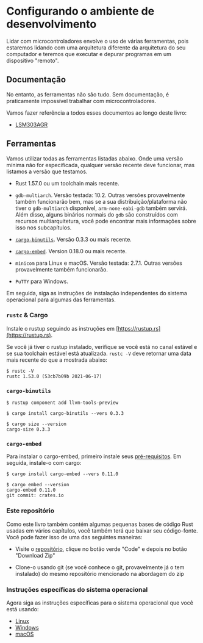 <!-- # Setting up a development environment -->

# Configurando o ambiente de desenvolvimento

<!-- Dealing with microcontrollers involves several tools as we'll be dealing with an
architecture different from your computer's and we'll have to run and debug
programs on a "remote" device. -->

Lidar com microcontroladores envolve o uso de várias ferramentas, pois estaremos
lidando com uma arquitetura diferente da arquitetura do seu computador e teremos
que executar e depurar programas em um dispositivo "remoto".

<!-- ## Documentation -->

## Documentação

<!-- Tooling is not everything though. Without documentation, it is pretty much
impossible to work with microcontrollers. -->

No entanto, as ferramentas não são tudo. Sem documentação, é praticamente
impossível trabalhar com microcontroladores.

<!-- We'll be referring to all these documents throughout this book: -->

Vamos fazer referência a todos esses documentos ao longo deste livro:

- [LSM303AGR]

[LSM303AGR]: https://www.st.com/resource/en/datasheet/lsm303agr.pdf

<!-- ## Tools -->

## Ferramentas

<!-- We'll use all the tools listed below. Where a minimum version is not specified,
any recent version should work but we have listed the version we have tested. -->

Vamos utilizar todas as ferramentas listadas abaixo. Onde uma versão mínima não
for especificada, qualquer versão recente deve funcionar, mas listamos a versão
que testamos.

<!-- - Rust 1.57.0 or a newer toolchain. -->

- Rust 1.57.0 ou um toolchain mais recente.

<!-- - `gdb-multiarch`. Tested version: 10.2. Other versions will most likely work as
  well though If your distribution/platform does not have `gdb-multiarch`
  available `arm-none-eabi-gdb` will do the trick as well. Furthermore, some
  normal `gdb` binaries are built with multiarch capabilities as well, you can
  find further information about this in the sub chapters. -->

- `gdb-multiarch`. Versão testada: 10.2. Outras versões provavelmente também
  funcionarão bem, mas se a sua distribuição/plataforma não tiver o
  `gdb-multiarch` disponível, `arm-none-eabi-gdb` também servirá. Além disso,
  alguns binários normais do `gdb` são construídos com recursos
  multiarquitetura, você pode encontrar mais informações sobre isso nos
  subcapítulos.

<!-- - [`cargo-binutils`]. Version 0.3.3 or newer. -->

- [`cargo-binutils`]. Versão 0.3.3 ou mais recente.

[`cargo-binutils`]: https://github.com/rust-embedded/cargo-binutils

<!-- - [`cargo-embed`]. Version 0.18.0 or newer. -->

- [`cargo-embed`]. Version 0.18.0 ou mais recente.

[`cargo-embed`]: https://github.com/probe-rs/cargo-embed

<!-- - `minicom` on Linux and macOS. Tested version: 2.7.1. Other versions will most
  likely work as well though -->

- `minicom` para Linux e macOS. Versão testada: 2.7.1. Outras versões
  provavelmente também funcionarão.

<!-- - `PuTTY` on Windows. -->

- `PuTTY` para Windows.

<!-- Next, follow OS-agnostic installation instructions for a few of the tools: -->

Em seguida, siga as instruções de instalação independentes do sistema
operacional para algumas das ferramentas.

### `rustc` & Cargo

<!-- Install rustup by following the instructions at
[https://rustup.rs](https://rustup.rs). -->

Instale o rustup seguindo as instruções em
[https://rustup.rs](https://rustup.rs).

<!-- If you already have rustup installed double check that you are on the stable
channel and your stable toolchain is up-to-date. `rustc -V` should return a date
newer than the one shown below: -->

Se você já tiver o rustup instalado, verifique se você está no canal estável e
se sua toolchain estável está atualizada. `rustc -V` deve retornar uma data mais
recente do que a mostrada abaixo:

```console
$ rustc -V
rustc 1.53.0 (53cb7b09b 2021-06-17)
```

### `cargo-binutils`

```console
$ rustup component add llvm-tools-preview

$ cargo install cargo-binutils --vers 0.3.3

$ cargo size --version
cargo-size 0.3.3
```

### `cargo-embed`

<!-- In order to install cargo-embed, first install its
[prerequisites](https://github.com/probe-rs/probe-rs/blob/master/cargo-embed/README.md#prerequisites).
Then install it with cargo: -->

Para instalar o cargo-embed, primeiro instale seus
[pré-requisitos](https://github.com/probe-rs/probe-rs/blob/master/cargo-embed/README.md#prerequisites).
Em seguida, instale-o com cargo:

```console
$ cargo install cargo-embed --vers 0.11.0

$ cargo embed --version
cargo-embed 0.11.0
git commit: crates.io
```

<!-- ### This repository -->

### Este repositório

<!-- Since this book also contains some small Rust code bases used in various
chapters you will also have to download its source code. You can do this in one
of the following ways: -->

Como este livro também contém algumas pequenas bases de código Rust usadas em
vários capítulos, você também terá que baixar seu código-fonte. Você pode fazer
isso de uma das seguintes maneiras:

<!-- - Visit the [repository](https://github.com/rust-embedded/discovery/), click the
  green "Code" button and then the "Download Zip" one -->

- Visite o [repositório](https://github.com/rust-embedded/discovery/), clique no
  botão verde "Code" e depois no botão "Download Zip"

<!-- - Clone it using git (if you know git you presumably already have it installed)
  from the same repository as linked in the zip approach -->

- Clone-o usando git (se você conhece o git, provavelmente já o tem instalado)
  do mesmo repositório mencionado na abordagem do zip

<!-- ### OS specific instructions -->

### Instruções específicas do sistema operacional

<!-- Now follow the instructions specific to the OS you are using: -->

Agora siga as instruções específicas para o sistema operacional que você está
usando:

- [Linux](linux.md)
- [Windows](windows.md)
- [macOS](macos.md)
